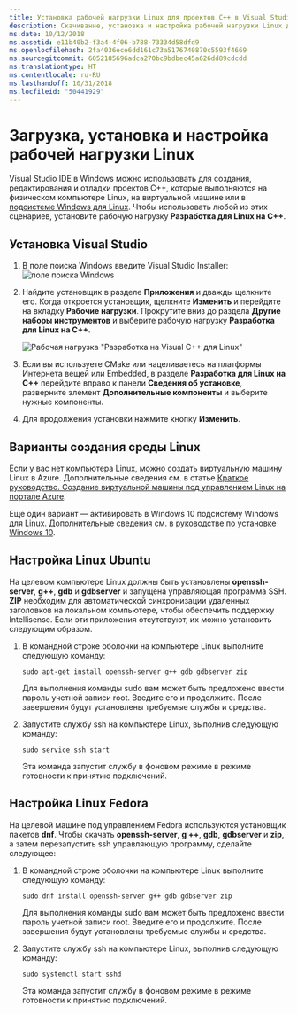 ```yaml
---
title: Установка рабочей нагрузки Linux для проектов C++ в Visual Studio
description: Скачивание, установка и настройка рабочей нагрузки Linux для проектов C++ в Visual Studio.
ms.date: 10/12/2018
ms.assetid: e11b40b2-f3a4-4f06-b788-73334d58dfd9
ms.openlocfilehash: 2fa4036ece6dd161c73a5176740870c5593f4669
ms.sourcegitcommit: 6052185696adca270bc9bdbec45a626dd89cdcdd
ms.translationtype: HT
ms.contentlocale: ru-RU
ms.lasthandoff: 10/31/2018
ms.locfileid: "50441929"
---
```

# <a name="download-install-and-setup-the-linux-workload"></a>Загрузка, установка и настройка рабочей нагрузки Linux

Visual Studio IDE в Windows можно использовать для создания, редактирования и отладки проектов C++, которые выполняются на физическом компьютере Linux, на виртуальной машине или в [подсистеме Windows для Linux](/windows/wsl/about). Чтобы использовать любой из этих сценариев, установите рабочую нагрузку **Разработка для Linux на C++**.

## <a name="visual-studio-setup"></a>Установка Visual Studio

1. В поле поиска Windows введите Visual Studio Installer: ![поле поиска Windows](media/visual-studio-installer-search.png)
2. Найдите установщик в разделе **Приложения** и дважды щелкните его. Когда откроется установщик, щелкните **Изменить** и перейдите на вкладку **Рабочие нагрузки**. Прокрутите вниз до раздела **Другие наборы инструментов** и выберите рабочую нагрузку **Разработка для Linux на C++**.

   ![Рабочая нагрузка "Разработка на Visual C++ для Linux"](media/linuxworkload.png)

1. Если вы используете CMake или нацеливаетесь на платформы Интернета вещей или Embedded, в разделе **Разработка для Linux на C++** перейдите вправо к панели **Сведения об установке**, разверните элемент **Дополнительные компоненты** и выберите нужные компоненты.

1. Для продолжения установки нажмите кнопку **Изменить**.

## <a name="options-for-creating-a-linux-environment"></a>Варианты создания среды Linux

Если у вас нет компьютера Linux, можно создать виртуальную машину Linux в Azure. Дополнительные сведения см. в статье [Краткое руководство. Создание виртуальной машины под управлением Linux на портале Azure](/azure/virtual-machines/linux/quick-create-portal).

Еще один вариант — активировать в Windows 10 подсистему Windows для Linux. Дополнительные сведения см. в [руководстве по установке Windows 10](/windows/wsl/install-win10).

## <a name="linux-setup-ubuntu"></a>Настройка Linux Ubuntu

На целевом компьютере Linux должны быть установлены **openssh-server**, **g++**, **gdb** и **gdbserver** и запущена управляющая программа SSH. **ZIP** необходим для автоматической синхронизации удаленных заголовков на локальном компьютере, чтобы обеспечить поддержку Intellisense. Если эти приложения отсутствуют, их можно установить следующим образом.

1. В командной строке оболочки на компьютере Linux выполните следующую команду:

   `sudo apt-get install openssh-server g++ gdb gdbserver zip`

   Для выполнения команды sudo вам может быть предложено ввести пароль учетной записи root.  Введите его и продолжите. После завершения будут установлены требуемые службы и средства.

1. Запустите службу ssh на компьютере Linux, выполнив следующую команду:

   `sudo service ssh start`

   Эта команда запустит службу в фоновом режиме в режиме готовности к принятию подключений.

## <a name="linux-setup-fedora"></a>Настройка Linux Fedora

На целевой машине под управлением Fedora используются установщик пакетов **dnf**. Чтобы скачать **openssh-server**, **g ++**, **gdb**, **gdbserver** и **zip**, а затем перезапустить ssh управляющую программу, сделайте следующее:

1. В командной строке оболочки на компьютере Linux выполните следующую команду:

   `sudo dnf install openssh-server g++ gdb gdbserver zip`

   Для выполнения команды sudo вам может быть предложено ввести пароль учетной записи root.  Введите его и продолжите. После завершения будут установлены требуемые службы и средства.

1. Запустите службу ssh на компьютере Linux, выполнив следующую команду:

   `sudo systemctl start sshd`

   Эта команда запустит службу в фоновом режиме в режиме готовности к принятию подключений.

